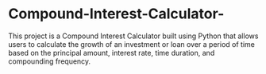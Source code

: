 # Compound-Interest-Calculator-
This project is a Compound Interest Calculator built using Python that allows users to calculate the growth of an investment or loan over a period of time based on the principal amount, interest rate, time duration, and compounding frequency.
